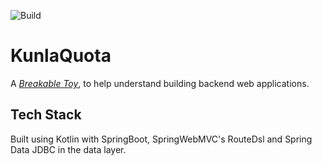 ![Build](https://github.com/github/docs/actions/workflows/build-pipeline.yml/badge.svg)

# KunlaQuota

A _[Breakable Toy](https://www.oreilly.com/library/view/apprenticeship-patterns/9780596806842/ch05.html#breakable_toys)_, to help understand building backend web applications.

## Tech Stack
Built using Kotlin with SpringBoot, SpringWebMVC's RouteDsl and Spring Data JDBC in the data layer.